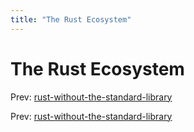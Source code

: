 ```yaml
---
title: "The Rust Ecosystem"
---
```


# The Rust Ecosystem

Prev: [rust-without-the-standard-library](rust-without-the-standard-library.md)

Prev: [rust-without-the-standard-library](rust-without-the-standard-library.md)
